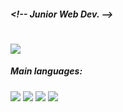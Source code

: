 <h5>&lt;!-- Junior Web Dev. --&gt;</h5>

<img src="https://64.media.tumblr.com/7a149a8ecb7c0824fffbc7793258c465/c5a075fd99d2f6c7-1e/s250x400/5b8d98650ecb526301324e44cf9e814b8f5cd15d.gif"> </src>
==============================================

<h5>Main languages:</h5>
<div>
<img src="https://64.media.tumblr.com/218e832552e36d15cf4da2173d2e9db1/2e3e6774db3b5930-a9/s75x75_c1/24b0d86072b815a9be4c9aa998348a8c5354a878.png"></src>
<img src="https://64.media.tumblr.com/24df9888ad2f6aee5ad609e2c947305b/2e3e6774db3b5930-77/s75x75_c1/67bc89453eb0c1545a83d5c0348f1249df3e24f2.png"></src>
<img src="https://64.media.tumblr.com/6c913cffde00de5d7f4cf781fc4d5a9b/2e3e6774db3b5930-81/s75x75_c1/90476a545bae29380e6c979a2323a54f071d1a46.png"></src>
<img src="https://64.media.tumblr.com/6db6953dd604df7d09fab40fa4317767/2e3e6774db3b5930-5e/s75x75_c1/a66248f8e13e35af70c1d37df538c38fc072f0d9.png"></src>
</div>
